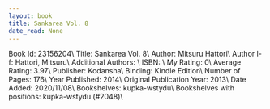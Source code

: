 ```yaml
---
layout: book
title: Sankarea Vol. 8
date_read: None
---
```


Book Id: 23156204\ 
Title: Sankarea Vol. 8\ 
Author: Mitsuru Hattori\ 
Author l-f: Hattori, Mitsuru\ 
Additional Authors: \ 
ISBN: \ 
My Rating: 0\ 
Average Rating: 3.97\ 
Publisher: Kodansha\ 
Binding: Kindle Edition\ 
Number of Pages: 176\ 
Year Published: 2014\ 
Original Publication Year: 2013\ 
Date Added: 2020/11/08\ 
Bookshelves: kupka-wstydu\ 
Bookshelves with positions: kupka-wstydu (#2048)\ 

